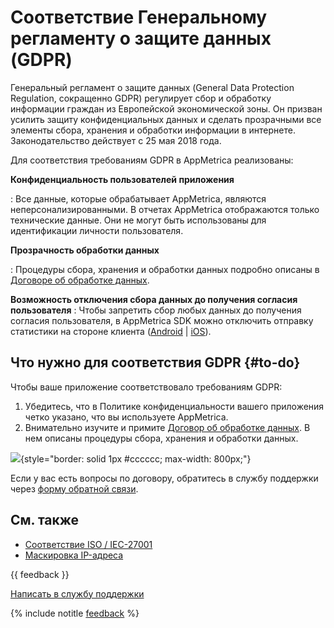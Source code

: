 # Соответствие Генеральному регламенту о защите данных (GDPR)

Генеральный регламент о защите данных (General Data Protection Regulation, сокращенно GDPR) регулирует сбор и обработку информации граждан из Европейской экономической зоны. Он призван усилить защиту конфиденциальных данных и сделать прозрачными все элементы сбора, хранения и обработки информации в интернете. Законодательство действует с 25 мая 2018 года.

Для соответствия требованиям GDPR в AppMetrica реализованы:

**Конфиденциальность пользователей приложения**

:   Все данные, которые обрабатывает AppMetrica, являются неперсонализированными. В отчетах AppMetrica отображаются только технические данные. Они не могут быть использованы для идентификации личности пользователя.

**Прозрачность обработки данных**

:   Процедуры сбора, хранения и обработки данных подробно описаны в [Договоре об обработке данных](https://yandex.ru/legal/metrica_agreement/).

**Возможность отключения сбора данных до получения согласия пользователя**
:   Чтобы запретить сбор любых данных до получения согласия пользователя, в AppMetrica SDK можно отключить отправку статистики на стороне клиента ([Android](../sdk/android/analytics/android-operations.md) | [iOS](../sdk/ios/analytics/ios-operations.md)).

## Что нужно для соответствия GDPR {#to-do}

Чтобы ваше приложение соответствовало требованиям GDPR:

1. Убедитесь, что в Политике конфиденциальности вашего приложения четко указано, что вы используете AppMetrica.
1. Внимательно изучите и примите [Договор об обработке данных](https://yandex.ru/legal/metrica_agreement/). В нем описаны процедуры сбора, хранения и обработки данных.

  ![](https://yastatic.net/s3/doc-binary/src/dev/appmetrica/{{locale}}/images/common/gdpr-agreement.png){style="border: solid 1px #cccccc; max-width: 800px;"}

  Если у вас есть вопросы по договору, обратитесь в службу поддержки через [форму обратной связи](../troubleshooting/feedback-new.md).

## См. также

- [Соответствие ISO / IEC-27001](iso-27001.md)
- [Маскировка IP-адреса](ip-masking.md)

{{ feedback }}

<a href="../troubleshooting/feedback-new.html">
  <span class="button">Написать в службу поддержки</span>
</a>

{% include notitle [feedback](../_includes/feedback-button.md) %}
